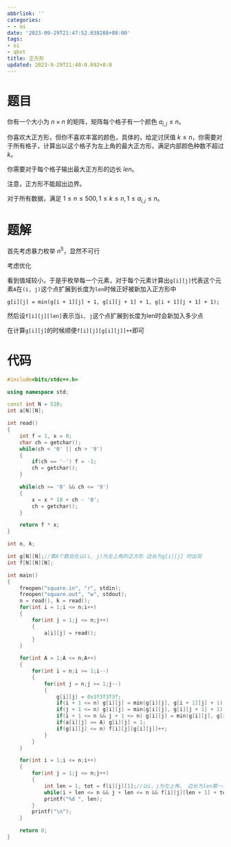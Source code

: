 ```yaml
---
abbrlink: ''
categories:
- - oi
date: '2023-09-29T21:47:52.038288+08:00'
tags:
- oi
- qbxt
title: 正方形
updated: 2023-9-29T21:48:0.692+8:0
---
```

# 题目

你有一个大小为 $n\times n$ 的矩阵，矩阵每个格子有一个颜色 $a_{i,j}\le n$。

你喜欢大正方形，但你不喜欢丰富的颜色，具体的，给定讨厌值 $k \le n$，你需要对于所有格子，计算出以这个格子为左上角的最大正方形，满足内部颜色种数不超过 $k$。

你需要对于每个格子输出最大正方形的边长 $len$。

注意，正方形不能超出边界。

对于所有数据，满足 $1\le n\le 500,1\le k \le n,1\le a_{i,j}\le n$。


# 题解

首先考虑暴力枚举 $n^5$，显然不可行

考虑优化

看到值域较小，于是乎枚举每一个元素，对于每个元素计算出`g[i][j]`代表这个元素`A`在`(i, j)`这个点扩展到长度为`len`时候正好被新加入正方形中

`g[i][j] = min(g[i + 1][j] + 1, g[i][j + 1] + 1, g[i + 1][j + 1] + 1);`

然后设`f[i][j][len]`表示当`i, j`这个点扩展到长度为len时会新加入多少点

在计算`g[i][j]`的时候顺便`f[i][j][g[i][j]]++`即可


# 代码

```cpp
#include<bits/stdc++.h>

using namespace std;

const int N = 510;
int a[N][N];

int read()
{
	int f = 1, x = 0;
	char ch = getchar();
	while(ch < '0' || ch > '9')
	{
		if(ch == '-') f = -1;
		ch = getchar();
	}

	while(ch >= '0' && ch <= '9')
	{
		x = x * 10 + ch - '0';
		ch = getchar();
	}

	return f * x;
}

int n, k;

int g[N][N];//第A个数会在以(i, j)为左上角的正方形 边长为g[i][j] 时出现 
int f[N][N][N];

int main()
{
    freopen("square.in", "r", stdin);
    freopen("square.out", "w", stdout);
	n = read(), k = read();
	for(int i = 1;i <= n;i++)
	{
		for(int j = 1;j <= n;j++)
		{
			a[i][j] = read();
		}
	}

	for(int A = 1;A <= n;A++)
	{
		for(int i = n;i >= 1;i--)
		{
			for(int j = n;j >= 1;j--)
			{
				g[i][j] = 0x3f3f3f3f;
				if(i + 1 <= n) g[i][j] = min(g[i][j], g[i + 1][j] + 1);
				if(j + 1 <= n) g[i][j] = min(g[i][j], g[i][j + 1] + 1);
				if(i + 1 <= n && j + 1 <= n) g[i][j] = min(g[i][j], g[i + 1][j + 1] + 1);
				if(a[i][j] == A) g[i][j] = 1;
				if(g[i][j] <= n) f[i][j][g[i][j]]++; 
			}
		}
	}

	for(int i = 1;i <= n;i++)
	{
		for(int j = 1;j <= n;j++)
		{
			int len = 1, tot = f[i][j][1];//以i，j为左上角， 边长为len第一次出现了多少新颜色 
			while(i + len <= n && j + len <= n && f[i][j][len + 1] + tot <= k) len++, tot += f[i][j][len];
			printf("%d ", len);
		}
		printf("\n");
	}

	return 0;
}
```
